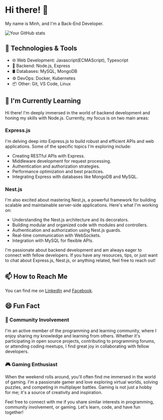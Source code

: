 # Hi there! 👋

My name is Minh, and I'm a Back-End Developer. 

![Your GitHub stats](https://nextjs-portfolio-website-code-v2.vercel.app)

## 🔧 Technologies & Tools

- 🌐 Web Development: Javascript(ECMAScript), Typescript
- 💼 Backend: Node.js, Express
- 🛢️ Databases: MySQL, MongoDB
- ⚙️ DevOps: Docker, Kubernetes
- 📦 Other: Git, VS Code, Linux

## 🌱 I'm Currently Learning

Hi there! I'm deeply immersed in the world of backend development and honing my skills with Node.js. Currently, my focus is on two main areas:

### Express.js

I'm delving deep into Express.js to build robust and efficient APIs and web applications. Some of the specific topics I'm exploring include:

- Creating RESTful APIs with Express.
- Middleware development for request processing.
- Authentication and authorization strategies.
- Performance optimization and best practices.
- Integrating Express with databases like MongoDB and MySQL.

### Nest.js

I'm also excited about mastering Nest.js, a powerful framework for building scalable and maintainable server-side applications. Here's what I'm working on:

- Understanding the Nest.js architecture and its decorators.
- Building modular and organized code with modules and controllers.
- Authentication and authorization using Nest.js guards.
- Real-time communication with WebSockets.
- Integration with MySQL for flexible APIs.

I'm passionate about backend development and am always eager to connect with fellow developers. If you have any resources, tips, or just want to chat about Express.js, Nest.js, or anything related, feel free to reach out!


## 📫 How to Reach Me

You can find me on [LinkedIn](https://www.linkedin.com/in/minh-cao-944727246/) and [Facebook](https://www.facebook.com/minhhoang.dh19th2).

## 😄 Fun Fact

### 👥 Community Involvement

I'm an active member of the programming and learning community, where I enjoy sharing my knowledge and learning from others. Whether it's participating in open source projects, contributing to programming forums, or attending coding meetups, I find great joy in collaborating with fellow developers.

### 🎮 Gaming Enthusiast

When the weekend rolls around, you'll often find me immersed in the world of gaming. I'm a passionate gamer and love exploring virtual worlds, solving puzzles, and competing in multiplayer battles. Gaming is not just a hobby for me; it's a source of creativity and inspiration.

Feel free to connect with me if you share similar interests in programming, community involvement, or gaming. Let's learn, code, and have fun together!


